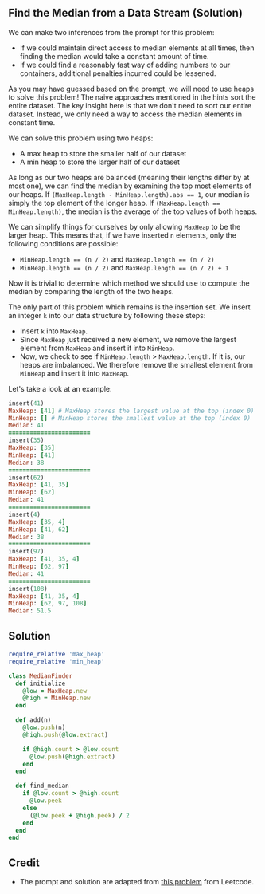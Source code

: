 ## Find the Median from a Data Stream (Solution)

We can make two inferences from the prompt for this problem:

* If we could maintain direct access to median elements at all times, then finding the median would take a constant amount of time.
* If we could find a reasonably fast way of adding numbers to our containers, additional penalties incurred could be lessened.

As you may have guessed based on the prompt, we will need to use heaps to solve this problem! The naive approaches mentioned in the hints sort the entire dataset. The key insight here is that we don't need to sort our entire dataset. Instead, we only need a way to access the median elements in constant time.

We can solve this problem using two heaps:

* A max heap to store the smaller half of our dataset
* A min heap to store the larger half of our dataset

As long as our two heaps are balanced (meaning their lengths differ by at most one), we can find the median by examining the top most elements of our heaps. If ```(MaxHeap.length - MinHeap.length).abs == 1```, our median is simply the top element of the longer heap. If ```(MaxHeap.length == MinHeap.length)```, the median is the average of the top values of both heaps.

We can simplify things for ourselves by only allowing ```MaxHeap``` to be the larger heap. This means that, if we have inserted ```n``` elements, only the following conditions are possible:

* ```MinHeap.length == (n / 2)``` and ```MaxHeap.length == (n / 2)```
* ```MinHeap.length == (n / 2)``` and ```MaxHeap.length == (n / 2) + 1```

Now it is trivial to determine which method we should use to compute the median by comparing the length of the two heaps.

The only part of this problem which remains is the insertion set. We insert an integer ```k``` into our data structure by following these steps:

* Insert ```k``` into ```MaxHeap```.
* Since ```MaxHeap``` just received a new element, we remove the largest element from ```MaxHeap``` and insert it into ```MinHeap```.
* Now, we check to see if ```MinHeap.length``` > ```MaxHeap.length```. If it is, our heaps are imbalanced. We therefore remove the smallest element from ```MinHeap``` and insert it into ```MaxHeap```.

Let's take a look at an example:

```ruby
insert(41)
MaxHeap: [41] # MaxHeap stores the largest value at the top (index 0)
MinHeap: [] # MinHeap stores the smallest value at the top (index 0)
Median: 41
=======================
insert(35)
MaxHeap: [35]
MinHeap: [41]
Median: 38
=======================
insert(62)
MaxHeap: [41, 35]
MinHeap: [62]
Median: 41
=======================
insert(4)
MaxHeap: [35, 4]
MinHeap: [41, 62]
Median: 38
=======================
insert(97)
MaxHeap: [41, 35, 4]
MinHeap: [62, 97]
Median: 41
=======================
insert(108)
MaxHeap: [41, 35, 4]
MinHeap: [62, 97, 108]
Median: 51.5
```

## Solution

```ruby
require_relative 'max_heap'
require_relative 'min_heap'

class MedianFinder
  def initialize
    @low = MaxHeap.new
    @high = MinHeap.new
  end

  def add(n)
    @low.push(n)
    @high.push(@low.extract)

    if @high.count > @low.count
      @low.push(@high.extract)
    end
  end

  def find_median
    if @low.count > @high.count
      @low.peek
    else
      (@low.peek + @high.peek) / 2
    end
  end
end
```

## Credit

* The prompt and solution are adapted from [this problem](https://leetcode.com/problems/find-median-from-data-stream/description/) from Leetcode.
